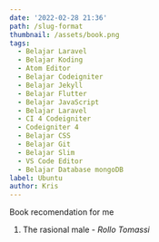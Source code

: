 ```yaml
---
date: '2022-02-28 21:36'
path: /slug-format
thumbnail: /assets/book.png
tags:
  - Belajar Laravel
  - Belajar Koding
  - Atom Editor
  - Belajar Codeigniter
  - Belajar Jekyll
  - Belajar Flutter
  - Belajar JavaScript
  - Belajar Laravel
  - CI 4 Codeigniter
  - Codeigniter 4
  - Belajar CSS
  - Belajar Git
  - Belajar Slim
  - VS Code Editor
  - Belajar Database mongoDB
label: Ubuntu
author: Kris
---
```

Book recomendation for me

1. The rasional male - _Rollo Tomassi_
